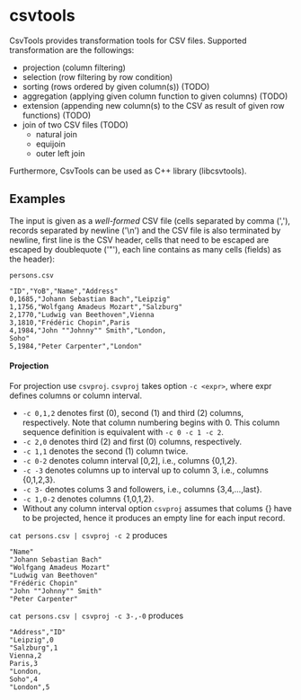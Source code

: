 csvtools
========

CsvTools provides transformation tools for CSV files. Supported transformation are the followings:
* projection (column filtering)
* selection (row filtering by row condition)
* sorting (rows ordered by given column(s)) (TODO)
* aggregation (applying given column function to given columns) (TODO)
* extension (appending new column(s) to the CSV as result of given row functions) (TODO)
* join of two CSV files (TODO)
  * natural join
  * equijoin
  * outer left join

Furthermore, CsvTools can be used as C++ library (libcsvtools).

Examples
--------

The input is given as a _well-formed_ CSV file
(cells separated by comma (','), records separated by newline ('\n') and the CSV file is also terminated by newline,
first line is the CSV header, cells that need to be escaped are escaped by doublequote ('"'),
each line contains as many cells (fields) as the header):

`persons.csv`
```
"ID","YoB","Name","Address"
0,1685,"Johann Sebastian Bach","Leipzig"
1,1756,"Wolfgang Amadeus Mozart","Salzburg"
2,1770,"Ludwig van Beethoven",Vienna
3,1810,"Frédéric Chopin",Paris
4,1984,"John ""Johnny"" Smith","London,
Soho"
5,1984,"Peter Carpenter","London"
```

#### Projection

For projection use `csvproj`. `csvproj` takes option `-c <expr>`, where expr defines columns or column interval.
* `-c 0,1,2` denotes first (0), second (1) and third (2) columns, respectively. Note that column numbering begins with 0.
This column sequence definition is equivalent with `-c 0 -c 1 -c 2`.
* `-c 2,0` denotes third (2) and first (0) columns, respectively.
* `-c 1,1` denotes the second (1) column twice.
* `-c 0-2` denotes column interval [0,2], i.e., columns {0,1,2}.
* `-c -3` denotes columns up to interval up to column 3, i.e., columns {0,1,2,3}.
* `-c 3-` denotes colums 3 and followers, i.e., columns {3,4,...,last}.
* `-c 1,0-2` denotes columns {1,0,1,2}.
* Without any column interval option `csvproj` assumes that colums {} have to be projected, hence it produces an empty line for each input record.

`cat persons.csv | csvproj -c 2` produces
```
"Name"
"Johann Sebastian Bach"
"Wolfgang Amadeus Mozart"
"Ludwig van Beethoven"
"Frédéric Chopin"
"John ""Johnny"" Smith"
"Peter Carpenter"
```

`cat persons.csv | csvproj -c 3-,-0` produces
```
"Address","ID"
"Leipzig",0
"Salzburg",1
Vienna,2
Paris,3
"London,
Soho",4
"London",5
```
